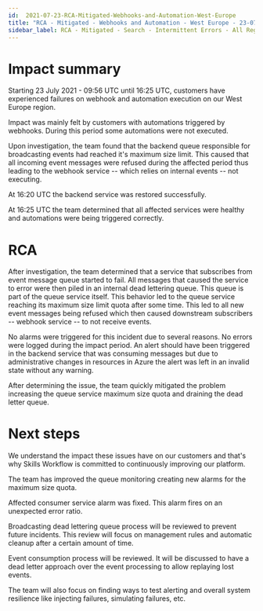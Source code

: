 ```yaml
---
id:  2021-07-23-RCA-Mitigated-Webhooks-and-Automation-West-Europe
title: "RCA - Mitigated - Webhooks and Automation - West Europe - 23-07-2021"
sidebar_label: RCA - Mitigated - Search - Intermittent Errors - All Regions - 28-02-2022
---
```


# Impact summary

Starting 23 July 2021 - 09:56 UTC until 16:25 UTC, customers have experienced failures on webhook and automation execution on our West Europe region. 

Impact was mainly felt by customers with automations triggered by webhooks. During this period some automations were not executed.

Upon investigation, the team found that the backend queue responsible for broadcasting events had reached it's maximum size limit. This caused that all incoming event messages were refused during the affected period thus leading to the webhook service -- which relies on internal events -- not executing. 

At 16:20 UTC the backend service was restored successfully.

At 16:25 UTC the team determined that all affected services were healthy and automations were being triggered correctly.
# RCA

After investigation, the team determined that a service that subscribes from event message queue started to fail. All messages that caused the service to error were then piled in an internal dead lettering queue. This queue is part of the queue service itself. This behavior led to the queue service reaching its maximum size limit quota after some time. This led to all new event messages being refused which then caused downstream subscribers -- webhook service -- to not receive events.

No alarms were triggered for this incident due to several reasons. No errors were logged during the impact period. An alert should have been triggered in the backend service that was consuming messages but due to administrative changes in resources in Azure the alert was left in an invalid state without any warning.

After determining the issue, the team quickly mitigated the problem increasing the queue service maximum size quota and draining the dead letter queue.


# Next steps

We understand the impact these issues have on our customers and that's why Skills Workflow is committed to continuously improving our platform.

The team has improved the queue monitoring creating new alarms for the maximum size quota.

Affected consumer service alarm was fixed. This alarm fires on an unexpected error ratio.

Broadcasting dead lettering queue process will be reviewed to prevent future incidents. This review will focus on management rules and automatic cleanup after a certain amount of time.

Event consumption process will be reviewed. It will be discussed to have a dead letter approach over the event processing to allow replaying lost events.

The team will also focus on finding ways to test alerting and overall system resilience like injecting failures, simulating failures, etc.
